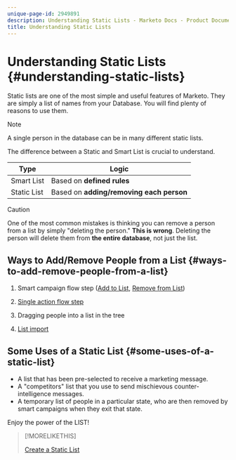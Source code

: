 ```yaml
---
unique-page-id: 2949891
description: Understanding Static Lists - Marketo Docs - Product Documentation
title: Understanding Static Lists
---
```


# Understanding Static Lists {#understanding-static-lists}

Static lists are one of the most simple and useful features of Marketo. They are simply a list of names from your Database. You will find plenty of reasons to use them.

>[!NOTE]
>
>A single person in the database can be in many different static lists.

The difference between a Static and Smart List is crucial to understand.

| Type |Logic |
|---|---|
| Smart List |Based on **defined rules** |
| Static List |Based on **adding/removing each person** |

>[!CAUTION]
>
>One of the most common mistakes is thinking you can remove a person from a list by simply "deleting the person." **This is wrong**. Deleting the person will delete them from **the entire database**, not just the list.

## Ways to Add/Remove People from a List {#ways-to-add-remove-people-from-a-list}

1. Smart campaign flow step ([Add to List](/help/marketo/product-docs/core-marketo-concepts/smart-campaigns/flow-actions/add-to-list.md), [Remove from List](/help/marketo/product-docs/core-marketo-concepts/smart-campaigns/flow-actions/remove-from-list.md))

1. [Single action flow step](/help/marketo/product-docs/core-marketo-concepts/smart-lists-and-static-lists/using-smart-lists/run-a-single-flow-step-from-a-smart-list.md)
1. Dragging people into a list in the tree
1. [List import](/help/marketo/getting-started/quick-wins/import-a-list-of-people.md)

## Some Uses of a Static List {#some-uses-of-a-static-list}

* A list that has been pre-selected to receive a marketing message.
* A "competitors" list that you use to send mischievous counter-intelligence messages.
* A temporary list of people in a particular state, who are then removed by smart campaigns when they exit that state.

Enjoy the power of the LIST!

>[!MORELIKETHIS]
>
>[Create a Static List](/help/marketo/product-docs/core-marketo-concepts/smart-lists-and-static-lists/static-lists/create-a-static-list.md)
